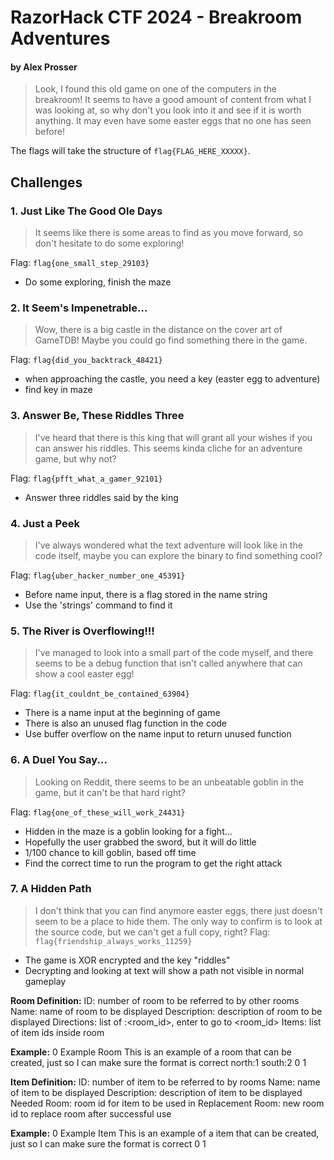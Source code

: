 # RazorHack CTF 2024 - Breakroom Adventures
#### by Alex Prosser

> Look, I found this old game on one of the computers in the breakroom! It seems to have a good amount of content from what I was looking at, so why don't you look into it and see if it is worth anything. It may even have some easter eggs that no one has seen before!

The flags will take the structure of `flag{FLAG_HERE_XXXXX}`.

## Challenges

### 1. Just Like The Good Ole Days

> It seems like there is some areas to find as you move forward, so don't hesitate to do some exploring!

Flag: `flag{one_small_step_29103}`

- Do some exploring, finish the maze

### 2. It Seem's Impenetrable...

> Wow, there is a big castle in the distance on the cover art of GameTDB! Maybe you could go find something there in the game.

Flag: `flag{did_you_backtrack_48421}`

- when approaching the castle, you need a key (easter egg to adventure)
- find key in maze

### 3. Answer Be, These Riddles Three

> I've heard that there is this king that will grant all your wishes if you can answer his riddles. This seems kinda cliche for an adventure game, but why not?

Flag: `flag{pfft_what_a_gamer_92101}`

- Answer three riddles said by the king

### 4. Just a Peek

> I've always wondered what the text adventure will look like in the code itself, maybe you can explore the binary to find something cool?

Flag: `flag{uber_hacker_number_one_45391}`

- Before name input, there is a flag stored in the name string
- Use the 'strings' command to find it

### 5. The River is Overflowing!!!

> I've managed to look into a small part of the code myself, and there seems to be a debug function that isn't called anywhere that can show a cool easter egg!

Flag: `flag{it_couldnt_be_contained_63904}`

- There is a name input at the beginning of game
- There is also an unused flag function in the code
- Use buffer overflow on the name input to return unused function

### 6. A Duel You Say...

> Looking on Reddit, there seems to be an unbeatable goblin in the game, but it can't be that hard right?

Flag: `flag{one_of_these_will_work_24431}`

- Hidden in the maze is a goblin looking for a fight...
- Hopefully the user grabbed the sword, but it will do little
- 1/100 chance to kill goblin, based off time
- Find the correct time to run the program to get the right attack

### 7. A Hidden Path

> I don't think that you can find anymore easter eggs, there just doesn't seem to be a place to hide them. The only way to confirm is to look at the source code, but we can't get a full copy, right?
Flag: `flag{friendship_always_works_11259}`       

- The game is XOR encrypted and the key "riddles"
- Decrypting and looking at text will show a path not visible in normal gameplay

**Room Definition:**
ID: number of room to be referred to by other rooms
Name: name of room to be displayed
Description: description of room to be displayed
Directions: list of <direction>:<room_id>, enter <direction> to go to <room_id>
Items: list of item ids inside room

**Example:**
0
Example Room
This is an example of a room that can be created, just so I can make sure the format is correct
north:1 south:2
0 1

**Item Definition:**
ID: number of item to be referred to by rooms
Name: name of item to be displayed
Description: description of item to be displayed
Needed Room: room id for item to be used in
Replacement Room: new room id to replace room after successful use

**Example:**
0
Example Item
This is an example of a item that can be created, just so I can make sure the format is correct
0
1